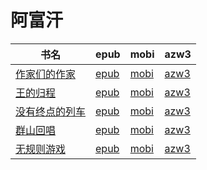 # 阿富汗

| 书名 | epub | mobi | azw3 |
| --- | --- | --- | --- |
| [作家们的作家](http://ct.dalanmei.com/f/31084289-570289014-199064) | [epub](http://ct.dalanmei.com/f/31084289-570289014-199064) | [mobi](http://ct.dalanmei.com/f/31084289-570170716-5ae859) | [azw3](http://ct.dalanmei.com/f/31084289-570359245-1f6d80) |
| [王的归程](http://ct.dalanmei.com/f/31084289-570268028-4f9533) | [epub](http://ct.dalanmei.com/f/31084289-570268028-4f9533) | [mobi](http://ct.dalanmei.com/f/31084289-570125649-ae7899) | [azw3](http://ct.dalanmei.com/f/31084289-571407655-abd1b0) |
| [没有终点的列车](http://ct.dalanmei.com/f/31084289-571778852-3d1d10) | [epub](http://ct.dalanmei.com/f/31084289-571778852-3d1d10) | [mobi](http://ct.dalanmei.com/f/31084289-571522238-0bffd7) | [azw3](http://ct.dalanmei.com/f/31084289-571925292-405491) |
| [群山回唱](http://ct.dalanmei.com/f/31084289-572124511-4db692) | [epub](http://ct.dalanmei.com/f/31084289-572124511-4db692) | [mobi](http://ct.dalanmei.com/f/31084289-571594584-ce7324) | [azw3](http://ct.dalanmei.com/f/31084289-571982749-076314) |
| [无规则游戏](http://ct.dalanmei.com/f/31084289-571792980-f93a4c) | [epub](http://ct.dalanmei.com/f/31084289-571792980-f93a4c) | [mobi](http://ct.dalanmei.com/f/31084289-571528002-817561) | [azw3](http://ct.dalanmei.com/f/31084289-571987399-6612be) |
